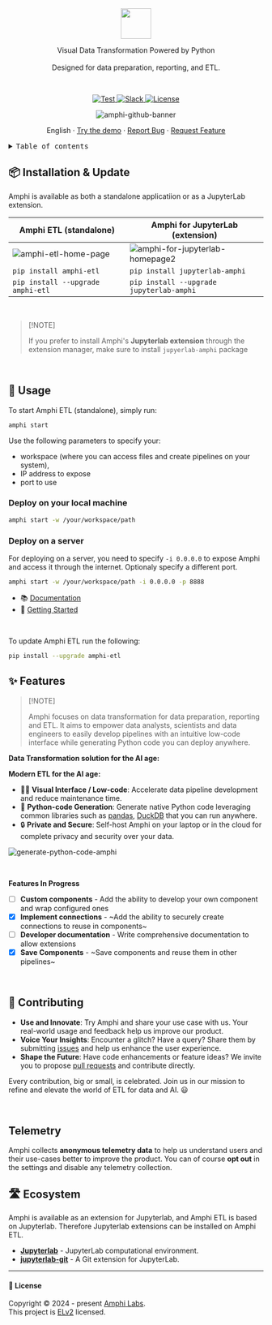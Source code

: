 <div align="center">

<img height="60" src="https://amphi.ai/icons/amphi_logo_paths.svg">

<p align="center">
    Visual Data Transformation Powered by Python
    <br/><br/>
    Designed for data preparation, reporting, and ETL.
</p>
<br/>

<p align="center">
<a href="https://github.com/amphi-ai/amphi-etl/stargazers" target="_blank">
    <img src="https://img.shields.io/github/stars/amphi-ai/amphi-etl?style=social&label=Star&maxAge=2592000" alt="Test">
</a>
<a href="https://join.slack.com/t/amphi-ai/shared_invite/zt-2ci2ptvoy-FENw8AW4ISDXUmz8wcd3bw" target="_blank">
    <img src="https://img.shields.io/badge/slack-join-white.svg?logo=slack" alt="Slack">
</a>
<a href="https://github.com/amphi-ai/amphi-etl/blob/main/LICENSE" target="_blank">
    <img src="https://img.shields.io/static/v1?label=license&message=ELv2&color=white" alt="License">
</a>
</p>

![amphi-github-banner](https://github.com/user-attachments/assets/e13ac7e9-4c6f-47f6-b48e-f62e098cef82)


English · [Try the demo](https://demo.amphi.ai) · [Report Bug](https://github.com/amphi-ai/amphi-etl/issues) · [Request Feature](https://github.com/amphi-ai/amphi-etl/issues)

</div>

<details>
<summary><kbd>Table of contents</kbd></summary>

#### TOC

- [📦 Installation](#-installation)
- [🔨 Usage](#-usage)
- [✨ Features](#-features)
- [🤝 Contributing](#-contributing)
- [🛣️ Ecosystem](#️-ecosystem)

####

</details>

## 📦 Installation & Update

Amphi is available as both a standalone applicatiion or as a JupyterLab extension.

| Amphi ETL (standalone) | Amphi for JupyterLab (extension) |
|------------------------|----------------------|
| ![amphi-etl-home-page](https://github.com/user-attachments/assets/3a37e271-7c8d-495a-9caf-2087804305ef) | ![amphi-for-jupyterlab-homepage2](https://github.com/user-attachments/assets/52abe431-e4c3-4cfc-8ed1-71ab24eaabdf) |
| ```pip install amphi-etl``` | ```pip install jupyterlab-amphi``` |
| ```pip install --upgrade amphi-etl``` | ```pip install --upgrade jupyterlab-amphi``` |

<br/>

> \[!NOTE]
>
> If you prefer to install Amphi's **Jupyterlab extension** through the extension manager, make sure to install `jupyerlab-amphi` package

<br/>

## 🔨 Usage

To start Amphi ETL (standalone), simply run:

```bash
amphi start
```

Use the following parameters to specify your:
- workspace (where you can access files and create pipelines on your system), 
- IP address to expose
- port to use

### Deploy on your local machine

```bash
amphi start -w /your/workspace/path
```

### Deploy on a server

For deploying on a server, you need to specify `-i 0.0.0.0` to expose Amphi and access it through the internet. Optionaly specify a different port.

```bash
amphi start -w /your/workspace/path -i 0.0.0.0 -p 8888 
```

 - 📚 [Documentation](https://docs.amphi.ai)
 - 🚀 [Getting Started](https://docs.amphi.ai/getting-started/installation) 

<br/>

To update Amphi ETL run the following:

```bash
pip install --upgrade amphi-etl
```

## ✨ Features

> \[!NOTE]
>
> Amphi focuses on data transformation for data preparation, reporting and ETL. It aims to empower data analysts, scientists and data engineers to easily develop pipelines with an intuitive low-code interface while generating Python code you can deploy anywhere.

**Data Transformation solution for the AI age:**

**Modern ETL for the AI age:**

- 🧑‍💻 **Visual Interface / Low-code**: Accelerate data pipeline development and reduce maintenance time.
- 🐍 **Python-code Generation**: Generate native Python code leveraging common libraries such as [pandas](https://github.com/pandas-dev/pandas), [DuckDB](https://github.com/duckdb/duckdb) that you can run anywhere.
- 🔒 **Private and Secure**: Self-host Amphi on your laptop or in the cloud for complete privacy and security over your data.

![generate-python-code-amphi](https://github.com/user-attachments/assets/67410947-caea-45b4-a8fc-4ceb7bb3dbce)

<br/>

**Features In Progress**

- [ ] **Custom components** - Add the ability to develop your own component and wrap configured ones
- [x] **Implement connections** - ~Add the ability to securely create connections to reuse in components~
- [ ] **Developer documentation** - Write comprehensive documentation to allow extensions
- [x] **Save Components** - ~Save components and reuse them in other pipelines~

<br/>

<!--
## 👀 Showcase

TBA

<br/>
-->

## 🤝 Contributing

- **Use and Innovate**: Try Amphi and share your use case with us. Your real-world usage and feedback help us improve our product.
- **Voice Your Insights**: Encounter a glitch? Have a query? Share them by submitting [issues](https://github.com/amphi-ai/amphi-etl/issues) and help us enhance the user experience.
- **Shape the Future**: Have code enhancements or feature ideas? We invite you to propose [pull requests](https://github.com/amphi-ai/amphi-etl/pulls) and contribute directly.

Every contribution, big or small, is celebrated. Join us in our mission to refine and elevate the world of ETL for data and AI. 😃

<br/>

## Telemetry

Amphi collects **anonymous telemetry data** to help us understand users and their use-cases better to improve the product. You can of course **opt out** in the settings and disable any telemetry collection.

## 🛣️ Ecosystem

Amphi is available as an extension for Jupyterlab, and Amphi ETL is based on Jupyterlab. Therefore Jupyterlab extensions can be installed on Amphi ETL.

- **[Jupyterlab](https://github.com/jupyterlab/jupyterlab)** - JupyterLab computational environment.
- **[jupyterlab-git](https://github.com/jupyterlab/jupyterlab-git)** - A Git extension for JupyterLab.

---

#### 📝 License

Copyright © 2024 - present [Amphi Labs](https://amphi.ai). <br/> This project is [ELv2](./LICENSE) licensed.
